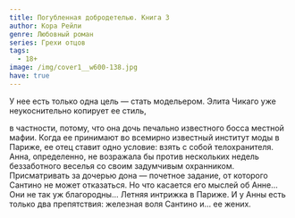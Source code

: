 ```yaml
---
title: Погубленная добродетелью. Книга 3
author: Кора Рейли
genre: Любовный роман
series: Грехи отцов
tags:
  - 18+
image: /img/cover1__w600-138.jpg
have: true
---
```

У нее есть только одна цель — стать модельером. Элита Чикаго уже неукоснительно копирует ее стиль,

в частности, потому, что она дочь печально известного босса местной мафии. Когда ее принимают во всемирно известный институт моды в Париже, ее отец ставит одно условие: взять с собой телохранителя. Анна, определенно, не возражала бы против нескольких недель беззаботного веселья со своим задумчивым охранником. Присматривать за дочерью дона — почетное задание, от которого Сантино не может отказаться. Но что касается его мыслей об Анне… Они не так уж благородны… Летняя интрижка в Париже. И у Анны есть только два препятствия: железная воля Сантино и… ее жених.